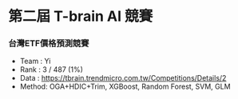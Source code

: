 # 第二屆 T-brain AI 競賽 
### 台灣ETF價格預測競賽

* Team  : Yi 
* Rank  : 3 / 487 (1%)   
* Data  : https://tbrain.trendmicro.com.tw/Competitions/Details/2
* Method: OGA+HDIC+Trim, XGBoost, Random Forest, SVM, GLM
